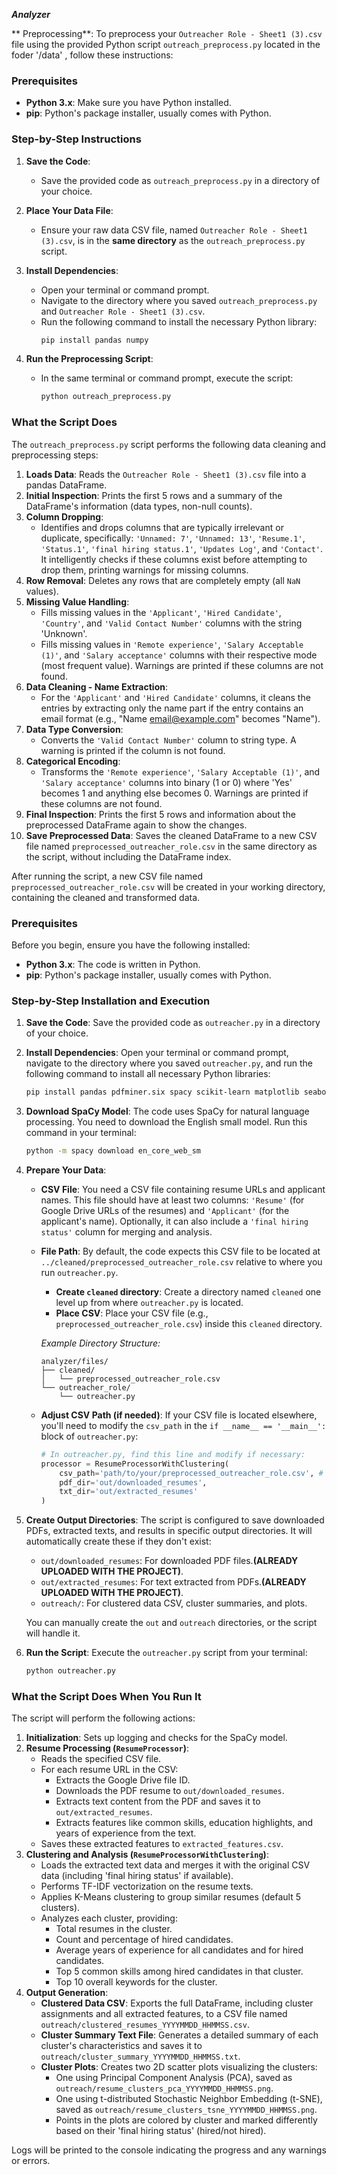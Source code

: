 ***Analyzer***

** Preprocessing**:
To preprocess your `Outreacher Role - Sheet1 (3).csv` file using the provided Python script `outreach_preprocess.py` located in the foder '/data' , follow these instructions:

### Prerequisites

  * **Python 3.x**: Make sure you have Python installed.
  * **pip**: Python's package installer, usually comes with Python.

### Step-by-Step Instructions

1.  **Save the Code**:

      * Save the provided code as `outreach_preprocess.py` in a directory of your choice.

2.  **Place Your Data File**:

      * Ensure your raw data CSV file, named `Outreacher Role - Sheet1 (3).csv`, is in the **same directory** as the `outreach_preprocess.py` script.

3.  **Install Dependencies**:

      * Open your terminal or command prompt.
      * Navigate to the directory where you saved `outreach_preprocess.py` and `Outreacher Role - Sheet1 (3).csv`.
      * Run the following command to install the necessary Python library:
        ```bash
        pip install pandas numpy
        ```

4.  **Run the Preprocessing Script**:

      * In the same terminal or command prompt, execute the script:
        ```bash
        python outreach_preprocess.py
        ```

### What the Script Does

The `outreach_preprocess.py` script performs the following data cleaning and preprocessing steps:

1.  **Loads Data**: Reads the `Outreacher Role - Sheet1 (3).csv` file into a pandas DataFrame.
2.  **Initial Inspection**: Prints the first 5 rows and a summary of the DataFrame's information (data types, non-null counts).
3.  **Column Dropping**:
      * Identifies and drops columns that are typically irrelevant or duplicate, specifically: `'Unnamed: 7'`, `'Unnamed: 13'`, `'Resume.1'`, `'Status.1'`, `'final hiring status.1'`, `'Updates Log'`, and `'Contact'`. It intelligently checks if these columns exist before attempting to drop them, printing warnings for missing columns.
4.  **Row Removal**: Deletes any rows that are completely empty (all `NaN` values).
5.  **Missing Value Handling**:
      * Fills missing values in the `'Applicant'`, `'Hired Candidate'`, `'Country'`, and `'Valid Contact Number'` columns with the string 'Unknown'.
      * Fills missing values in `'Remote experience'`, `'Salary Acceptable (1)'`, and `'Salary acceptance'` columns with their respective mode (most frequent value). Warnings are printed if these columns are not found.
6.  **Data Cleaning - Name Extraction**:
      * For the `'Applicant'` and `'Hired Candidate'` columns, it cleans the entries by extracting only the name part if the entry contains an email format (e.g., "Name [email@example.com](mailto:email@example.com)" becomes "Name").
7.  **Data Type Conversion**:
      * Converts the `'Valid Contact Number'` column to string type. A warning is printed if the column is not found.
8.  **Categorical Encoding**:
      * Transforms the `'Remote experience'`, `'Salary Acceptable (1)'`, and `'Salary acceptance'` columns into binary (1 or 0) where 'Yes' becomes 1 and anything else becomes 0. Warnings are printed if these columns are not found.
9.  **Final Inspection**: Prints the first 5 rows and information about the preprocessed DataFrame again to show the changes.
10. **Save Preprocessed Data**: Saves the cleaned DataFrame to a new CSV file named `preprocessed_outreacher_role.csv` in the same directory as the script, without including the DataFrame index.

After running the script, a new CSV file named `preprocessed_outreacher_role.csv` will be created in your working directory, containing the cleaned and transformed data.

### Prerequisites

Before you begin, ensure you have the following installed:

  * **Python 3.x**: The code is written in Python.
  * **pip**: Python's package installer, usually comes with Python.

### Step-by-Step Installation and Execution

1.  **Save the Code**: Save the provided code as `outreacher.py` in a directory of your choice.

2.  **Install Dependencies**: Open your terminal or command prompt, navigate to the directory where you saved `outreacher.py`, and run the following command to install all necessary Python libraries:

    ```bash
    pip install pandas pdfminer.six spacy scikit-learn matplotlib seaborn gdown
    ```

3.  **Download SpaCy Model**: The code uses SpaCy for natural language processing. You need to download the English small model. Run this command in your terminal:

    ```bash
    python -m spacy download en_core_web_sm
    ```

4.  **Prepare Your Data**:

      * **CSV File**: You need a CSV file containing resume URLs and applicant names. This file should have at least two columns: `'Resume'` (for Google Drive URLs of the resumes) and `'Applicant'` (for the applicant's name). Optionally, it can also include a `'final hiring status'` column for merging and analysis.

      * **File Path**: By default, the code expects this CSV file to be located at `../cleaned/preprocessed_outreacher_role.csv` relative to where you run `outreacher.py`.

          * **Create `cleaned` directory**: Create a directory named `cleaned` one level up from where `outreacher.py` is located.
          * **Place CSV**: Place your CSV file (e.g., `preprocessed_outreacher_role.csv`) inside this `cleaned` directory.

        *Example Directory Structure:*

        ```
        analyzer/files/
        ├── cleaned/
        │   └── preprocessed_outreacher_role.csv
        └── outreacher_role/
            └── outreacher.py
        ```

      * **Adjust CSV Path (if needed)**: If your CSV file is located elsewhere, you'll need to modify the `csv_path` in the `if __name__ == '__main__':` block of `outreacher.py`:

        ```python
        # In outreacher.py, find this line and modify if necessary:
        processor = ResumeProcessorWithClustering(
            csv_path='path/to/your/preprocessed_outreacher_role.csv', # <--- Modify this line
            pdf_dir='out/downloaded_resumes',
            txt_dir='out/extracted_resumes'
        )
        ```

5.  **Create Output Directories**: The script is configured to save downloaded PDFs, extracted texts, and results in specific output directories. It will automatically create these if they don't exist:

      * `out/downloaded_resumes`: For downloaded PDF files.**(ALREADY UPLOADED WITH THE PROJECT)**.
      * `out/extracted_resumes`: For text extracted from PDFs.**(ALREADY UPLOADED WITH THE PROJECT)**.
      * `outreach/`: For clustered data CSV, cluster summaries, and plots.

    You can manually create the `out` and `outreach` directories, or the script will handle it.

6.  **Run the Script**: Execute the `outreacher.py` script from your terminal:

    ```bash
    python outreacher.py
    ```

### What the Script Does When You Run It

The script will perform the following actions:

1.  **Initialization**: Sets up logging and checks for the SpaCy model.
2.  **Resume Processing (`ResumeProcessor`)**:
      * Reads the specified CSV file.
      * For each resume URL in the CSV:
          * Extracts the Google Drive file ID.
          * Downloads the PDF resume to `out/downloaded_resumes`.
          * Extracts text content from the PDF and saves it to `out/extracted_resumes`.
          * Extracts features like common skills, education highlights, and years of experience from the text.
      * Saves these extracted features to `extracted_features.csv`.
3.  **Clustering and Analysis (`ResumeProcessorWithClustering`)**:
      * Loads the extracted text data and merges it with the original CSV data (including 'final hiring status' if available).
      * Performs TF-IDF vectorization on the resume texts.
      * Applies K-Means clustering to group similar resumes (default 5 clusters).
      * Analyzes each cluster, providing:
          * Total resumes in the cluster.
          * Count and percentage of hired candidates.
          * Average years of experience for all candidates and for hired candidates.
          * Top 5 common skills among hired candidates in that cluster.
          * Top 10 overall keywords for the cluster.
4.  **Output Generation**:
      * **Clustered Data CSV**: Exports the full DataFrame, including cluster assignments and all extracted features, to a CSV file named `outreach/clustered_resumes_YYYYMMDD_HHMMSS.csv`.
      * **Cluster Summary Text File**: Generates a detailed summary of each cluster's characteristics and saves it to `outreach/cluster_summary_YYYYMMDD_HHMMSS.txt`.
      * **Cluster Plots**: Creates two 2D scatter plots visualizing the clusters:
          * One using Principal Component Analysis (PCA), saved as `outreach/resume_clusters_pca_YYYYMMDD_HHMMSS.png`.
          * One using t-distributed Stochastic Neighbor Embedding (t-SNE), saved as `outreach/resume_clusters_tsne_YYYYMMDD_HHMMSS.png`.
          * Points in the plots are colored by cluster and marked differently based on their 'final hiring status' (hired/not hired).

Logs will be printed to the console indicating the progress and any warnings or errors.
